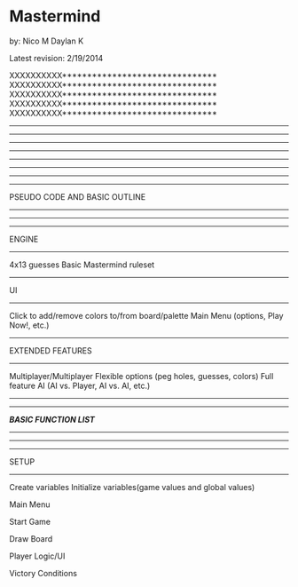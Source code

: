 Mastermind
==========
by:
Nico M
Daylan K

Latest revision: 2/19/2014

XXXXXXXXXX*******************************
XXXXXXXXXX*******************************
XXXXXXXXXX*******************************
XXXXXXXXXX*******************************
XXXXXXXXXX*******************************
*****************************************
*****************************************
*****************************************
*****************************************
*****************************************
*****************************************


*****************************
*****************************
PSEUDO CODE AND BASIC OUTLINE
*****************************
*****************************


****
ENGINE
****
4x13 guesses
Basic Mastermind ruleset


****
UI
****
Click to add/remove colors to/from board/palette
Main Menu (options, Play Now!, etc.)


****
EXTENDED FEATURES
****
Multiplayer/Multiplayer
Flexible options (peg holes, guesses, colors)
Full feature AI (AI vs. Player, AI vs. AI, etc.)



*****************************
*****************************
*****BASIC FUNCTION LIST*****
*****************************
*****************************

****
SETUP
****
Create variables
Initialize variables(game values and global values)

Main Menu

Start Game

Draw Board

Player Logic/UI

Victory Conditions

